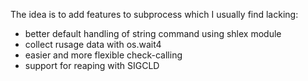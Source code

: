 The idea is to add features to subprocess which I usually find lacking:
* better default handling of string command using shlex module
* collect rusage data with os.wait4
* easier and more flexible check-calling
* support for reaping with SIGCLD

